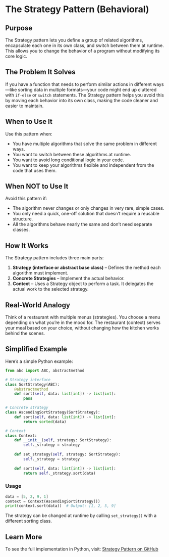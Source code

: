 # The Strategy Pattern (Behavioral)

## Purpose

The Strategy pattern lets you define a group of related algorithms, encapsulate each one in its own class, and switch between them at runtime. This allows you to change the behavior of a program without modifying its core logic.

## The Problem It Solves

If you have a function that needs to perform similar actions in different ways—like sorting data in multiple formats—your code might end up cluttered with `if-else` or `switch` statements. The Strategy pattern helps you avoid this by moving each behavior into its own class, making the code cleaner and easier to maintain.

## When to Use It

Use this pattern when:

* You have multiple algorithms that solve the same problem in different ways.
* You want to switch between these algorithms at runtime.
* You want to avoid long conditional logic in your code.
* You want to keep your algorithms flexible and independent from the code that uses them.

## When NOT to Use It

Avoid this pattern if:

* The algorithm never changes or only changes in very rare, simple cases.
* You only need a quick, one-off solution that doesn’t require a reusable structure.
* All the algorithms behave nearly the same and don’t need separate classes.

## How It Works

The Strategy pattern includes three main parts:

1. **Strategy (interface or abstract base class)** – Defines the method each algorithm must implement.
2. **Concrete Strategies** – Implement the actual behavior.
3. **Context** – Uses a Strategy object to perform a task. It delegates the actual work to the selected strategy.

## Real-World Analogy

Think of a restaurant with multiple menus (strategies). You choose a menu depending on what you’re in the mood for. The restaurant (context) serves your meal based on your choice, without changing how the kitchen works behind the scenes.

## Simplified Example

Here’s a simple Python example:

```python
from abc import ABC, abstractmethod

# Strategy interface
class SortStrategy(ABC):
    @abstractmethod
    def sort(self, data: list[int]) -> list[int]:
        pass

# Concrete strategy
class AscendingSortStrategy(SortStrategy):
    def sort(self, data: list[int]) -> list[int]:
        return sorted(data)

# Context
class Context:
    def __init__(self, strategy: SortStrategy):
        self._strategy = strategy
    
    def set_strategy(self, strategy: SortStrategy):
        self._strategy = strategy
        
    def sort(self, data: list[int]) -> list[int]:
        return self._strategy.sort(data)
```

### Usage

```python
data = [5, 2, 9, 1]
context = Context(AscendingSortStrategy())
print(context.sort(data))  # Output: [1, 2, 5, 9]
```

The strategy can be changed at runtime by calling `set_strategy()` with a different sorting class.

## Learn More

To see the full implementation in Python, visit:
[Strategy Pattern on GitHub](https://github.com/taggedzi/python-design-pattern-rag/blob/main/patterns/behavioral/strategy.py)
